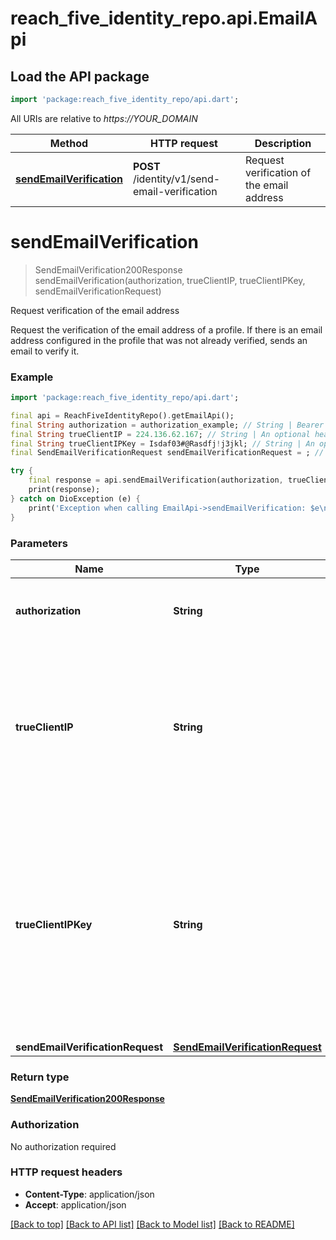 # reach_five_identity_repo.api.EmailApi

## Load the API package
```dart
import 'package:reach_five_identity_repo/api.dart';
```

All URIs are relative to *https://YOUR_DOMAIN*

Method | HTTP request | Description
------------- | ------------- | -------------
[**sendEmailVerification**](EmailApi.md#sendemailverification) | **POST** /identity/v1/send-email-verification | Request verification of the email address


# **sendEmailVerification**
> SendEmailVerification200Response sendEmailVerification(authorization, trueClientIP, trueClientIPKey, sendEmailVerificationRequest)

Request verification of the email address

Request the verification of the email address of a profile. If there is an email address configured in the profile that was not already verified, sends an email to verify it. 

### Example
```dart
import 'package:reach_five_identity_repo/api.dart';

final api = ReachFiveIdentityRepo().getEmailApi();
final String authorization = authorization_example; // String | Bearer `{token}` for a valid OAuth token.
final String trueClientIP = 224.136.62.167; // String | An optional header field; IP to protect requests from the backend.  **Note**: For more details, see [Identity Fraud Protection](https://developer.reachfive.com/docs/ifp.html#enable-true-client-ip-key). 
final String trueClientIPKey = Isdaf03#@Rasdfj!j3jkl; // String | An optional header field; the secret that must match the True-Client-IP-Key generated in the ReachFive console.  **Note**: For more details, see [Identity Fraud Protection](https://developer.reachfive.com/docs/ifp.html#enable-true-client-ip-key). 
final SendEmailVerificationRequest sendEmailVerificationRequest = ; // SendEmailVerificationRequest | 

try {
    final response = api.sendEmailVerification(authorization, trueClientIP, trueClientIPKey, sendEmailVerificationRequest);
    print(response);
} catch on DioException (e) {
    print('Exception when calling EmailApi->sendEmailVerification: $e\n');
}
```

### Parameters

Name | Type | Description  | Notes
------------- | ------------- | ------------- | -------------
 **authorization** | **String**| Bearer `{token}` for a valid OAuth token. | 
 **trueClientIP** | **String**| An optional header field; IP to protect requests from the backend.  **Note**: For more details, see [Identity Fraud Protection](https://developer.reachfive.com/docs/ifp.html#enable-true-client-ip-key).  | [optional] 
 **trueClientIPKey** | **String**| An optional header field; the secret that must match the True-Client-IP-Key generated in the ReachFive console.  **Note**: For more details, see [Identity Fraud Protection](https://developer.reachfive.com/docs/ifp.html#enable-true-client-ip-key).  | [optional] 
 **sendEmailVerificationRequest** | [**SendEmailVerificationRequest**](SendEmailVerificationRequest.md)|  | [optional] 

### Return type

[**SendEmailVerification200Response**](SendEmailVerification200Response.md)

### Authorization

No authorization required

### HTTP request headers

 - **Content-Type**: application/json
 - **Accept**: application/json

[[Back to top]](#) [[Back to API list]](../README.md#documentation-for-api-endpoints) [[Back to Model list]](../README.md#documentation-for-models) [[Back to README]](../README.md)

